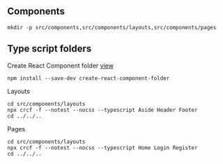 ## Components

```
mkdir -p src/components,src/components/layouts,src/components/pages
```

## Type script folders

Create React Component folder [view](https://www.npmjs.com/package/create-react-component-folder?activeTab=readme)

```
npm install --save-dev create-react-component-folder
```

Layouts

```
cd src/components/layouts
npx crcf -f --notest --nocss --typescript Aside Header Footer
cd ../../..
```

Pages

```
cd src/components/layouts
npx crcf -f --notest --nocss --typescript Home Login Register
cd ../../..
```

<!-- <pre>
<code>
<span className="red" id="red">Lorem</span><span className="yellow">ipsumynameisDonald</span>
<br/>
<span className="red" id="red">Loremipsum</span>
</code>
</pre>

